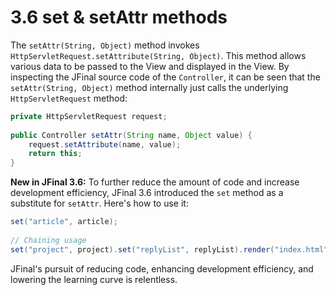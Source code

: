 # 3.6 set & setAttr methods

The `setAttr(String, Object)` method invokes `HttpServletRequest.setAttribute(String, Object)`. This method allows various data to be passed to the View and displayed in the View. By inspecting the JFinal source code of the `Controller`, it can be seen that the `setAttr(String, Object)` method internally just calls the underlying `HttpServletRequest` method:

```java
private HttpServletRequest request;
 
public Controller setAttr(String name, Object value) {
    request.setAttribute(name, value);
    return this;
}
```

**New in JFinal 3.6:** To further reduce the amount of code and increase development efficiency, JFinal 3.6 introduced the `set` method as a substitute for `setAttr`. Here's how to use it:

```java
set("article", article);
 
// Chaining usage
set("project", project).set("replyList", replyList).render("index.html");
```

JFinal's pursuit of reducing code, enhancing development efficiency, and lowering the learning curve is relentless.